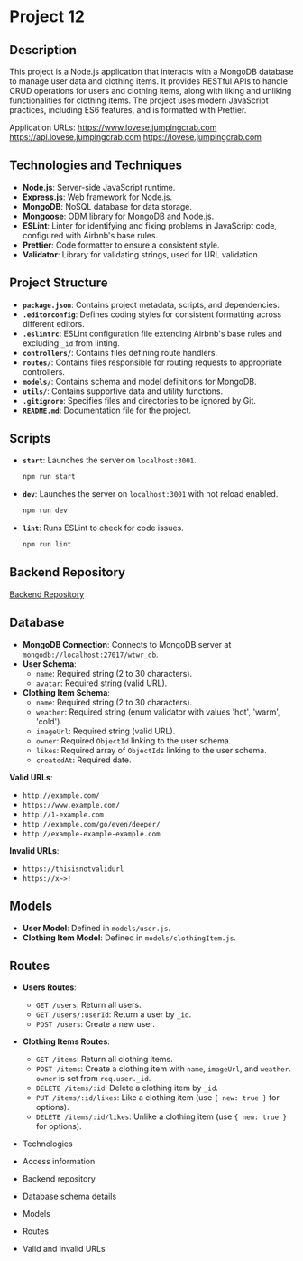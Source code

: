 # Project 12

## Description

This project is a Node.js application that interacts with a MongoDB database to manage user data and clothing items. It provides RESTful APIs to handle CRUD operations for users and clothing items, along with liking and unliking functionalities for clothing items. The project uses modern JavaScript practices, including ES6 features, and is formatted with Prettier.

Application URLs:
https://www.lovese.jumpingcrab.com
https://api.lovese.jumpingcrab.com
https://lovese.jumpingcrab.com

## Technologies and Techniques

- **Node.js**: Server-side JavaScript runtime.
- **Express.js**: Web framework for Node.js.
- **MongoDB**: NoSQL database for data storage.
- **Mongoose**: ODM library for MongoDB and Node.js.
- **ESLint**: Linter for identifying and fixing problems in JavaScript code, configured with Airbnb's base rules.
- **Prettier**: Code formatter to ensure a consistent style.
- **Validator**: Library for validating strings, used for URL validation.

## Project Structure

- **`package.json`**: Contains project metadata, scripts, and dependencies.
- **`.editorconfig`**: Defines coding styles for consistent formatting across different editors.
- **`.eslintrc`**: ESLint configuration file extending Airbnb's base rules and excluding `_id` from linting.
- **`controllers/`**: Contains files defining route handlers.
- **`routes/`**: Contains files responsible for routing requests to appropriate controllers.
- **`models/`**: Contains schema and model definitions for MongoDB.
- **`utils/`**: Contains supportive data and utility functions.
- **`.gitignore`**: Specifies files and directories to be ignored by Git.
- **`README.md`**: Documentation file for the project.

## Scripts

- **`start`**: Launches the server on `localhost:3001`.
  ```bash
  npm run start
  ```
- **`dev`**: Launches the server on `localhost:3001` with hot reload enabled.
  ```bash
  npm run dev
  ```
- **`lint`**: Runs ESLint to check for code issues.
  ```bash
  npm run lint
  ```

## Backend Repository

[Backend Repository](https://github.com/omidshabgard/se_project_express)

## Database

- **MongoDB Connection**: Connects to MongoDB server at `mongodb://localhost:27017/wtwr_db`.
- **User Schema**:
  - `name`: Required string (2 to 30 characters).
  - `avatar`: Required string (valid URL).
- **Clothing Item Schema**:
  - `name`: Required string (2 to 30 characters).
  - `weather`: Required string (enum validator with values 'hot', 'warm', 'cold').
  - `imageUrl`: Required string (valid URL).
  - `owner`: Required `ObjectId` linking to the user schema.
  - `likes`: Required array of `ObjectId`s linking to the user schema.
  - `createdAt`: Required date.

**Valid URLs**:

- `http://example.com/`
- `https://www.example.com/`
- `http://1-example.com`
- `http://example.com/go/even/deeper/`
- `http://example-example-example.com`

**Invalid URLs**:

- `https://thisisnotvalidurl`
- `https://x~>!`

## Models

- **User Model**: Defined in `models/user.js`.
- **Clothing Item Model**: Defined in `models/clothingItem.js`.

## Routes

- **Users Routes**:

  - `GET /users`: Return all users.
  - `GET /users/:userId`: Return a user by `_id`.
  - `POST /users`: Create a new user.

- **Clothing Items Routes**:

  - `GET /items`: Return all clothing items.
  - `POST /items`: Create a clothing item with `name`, `imageUrl`, and `weather`. `owner` is set from `req.user._id`.
  - `DELETE /items/:id`: Delete a clothing item by `_id`.
  - `PUT /items/:id/likes`: Like a clothing item (use `{ new: true }` for options).
  - `DELETE /items/:id/likes`: Unlike a clothing item (use `{ new: true }` for options).

- Technologies
- Access information
- Backend repository
- Database schema details
- Models
- Routes
- Valid and invalid URLs
